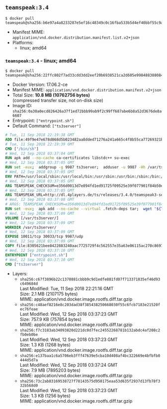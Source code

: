 ## `teamspeak:3.4`

```console
$ docker pull teamspeak@sha256:b6e97a4a8233287e5ef16c48349c0c16fba533b5d4ef40bbf55c9a6a92a548b3
```

-	Manifest MIME: `application/vnd.docker.distribution.manifest.list.v2+json`
-	Platforms:
	-	linux; amd64

### `teamspeak:3.4` - linux; amd64

```console
$ docker pull teamspeak@sha256:22ffc802f7ad33cdd3dd2eef20b6938521ca2d605e9984883880842196ad057e
```

-	Docker Version: 17.06.2-ce
-	Manifest MIME: `application/vnd.docker.distribution.manifest.v2+json`
-	Total Size: **10.8 MB (10762756 bytes)**  
	(compressed transfer size, not on-disk size)
-	Image ID: `sha256:0a30a0ecd826426a37f1ed72bbb99ab9f2c99ff687abe6b8a52d3676de8a6607`
-	Entrypoint: `["entrypoint.sh"]`
-	Default Command: `["ts3server"]`

```dockerfile
# Tue, 11 Sep 2018 22:19:38 GMT
ADD file:49f9e47e678d868d5b023482aa8dded71276a241a665c4f8b55ca77269321b34 in / 
# Tue, 11 Sep 2018 22:19:39 GMT
CMD ["/bin/sh"]
# Wed, 12 Sep 2018 03:37:04 GMT
RUN apk add --no-cache ca-certificates libstdc++ su-exec
# Wed, 12 Sep 2018 03:37:05 GMT
RUN set -eux;  addgroup -g 9987 ts3server;  adduser -u 9987 -Hh /var/ts3server -G ts3server -s /sbin/nologin -D ts3server;  mkdir -p /var/ts3server /var/run/ts3server;  chown ts3server:ts3server /var/ts3server /var/run/ts3server;  chmod 777 /var/ts3server /var/run/ts3server
# Wed, 12 Sep 2018 03:37:05 GMT
ENV PATH=/usr/local/sbin:/usr/local/bin:/usr/sbin:/usr/bin:/sbin:/bin:/opt/ts3server
# Wed, 12 Sep 2018 03:37:05 GMT
ARG TEAMSPEAK_CHECKSUM=e356d0013d7e894fd1ed91725f09525e39f077901f84b50ecad0f1e5ab4ad527
# Wed, 12 Sep 2018 03:37:05 GMT
ARG TEAMSPEAK_URL=http://dl.4players.de/ts/releases/3.4.0/teamspeak3-server_linux_alpine-3.4.0.tar.bz2
# Wed, 12 Sep 2018 03:37:08 GMT
# ARGS: TEAMSPEAK_CHECKSUM=e356d0013d7e894fd1ed91725f09525e39f077901f84b50ecad0f1e5ab4ad527 TEAMSPEAK_URL=http://dl.4players.de/ts/releases/3.4.0/teamspeak3-server_linux_alpine-3.4.0.tar.bz2
RUN set -eux;  apk add --no-cache --virtual .fetch-deps tar;  wget "${TEAMSPEAK_URL}" -O server.tar.bz2;  echo "${TEAMSPEAK_CHECKSUM} *server.tar.bz2" | sha256sum -c -;  mkdir -p /opt/ts3server;  tar -xf server.tar.bz2 --strip-components=1 -C /opt/ts3server;  rm server.tar.bz2;  apk del .fetch-deps;  mv /opt/ts3server/*.so /opt/ts3server/redist/* /usr/local/lib;  ldconfig /usr/local/lib;  chown -R ts3server:ts3server /opt/ts3server
# Wed, 12 Sep 2018 03:37:09 GMT
VOLUME [/var/ts3server/]
# Wed, 12 Sep 2018 03:37:09 GMT
WORKDIR /var/ts3server/
# Wed, 12 Sep 2018 03:37:09 GMT
EXPOSE 10011/tcp 30033/tcp 9987/udp
# Wed, 12 Sep 2018 03:37:09 GMT
COPY file:8305621bee8422883240aac7725729f4c562557e35a63e06115ac270c86978db in /opt/ts3server 
# Wed, 12 Sep 2018 03:37:10 GMT
ENTRYPOINT ["entrypoint.sh"]
# Wed, 12 Sep 2018 03:37:10 GMT
CMD ["ts3server"]
```

-	Layers:
	-	`sha256:c67f3896b22c1378881cbbb9c9d1edfe881fd07f713371835ef46d93c649684d`  
		Last Modified: Tue, 11 Sep 2018 22:21:16 GMT  
		Size: 2.1 MB (2107175 bytes)  
		MIME: application/vnd.docker.image.rootfs.diff.tar.gzip
	-	`sha256:c48aef8216e8c203dad38f385438250668030f55c6fcb7183e21520fec76feae`  
		Last Modified: Wed, 12 Sep 2018 03:37:23 GMT  
		Size: 757.9 KB (757854 bytes)  
		MIME: application/vnd.docker.image.rootfs.diff.tar.gzip
	-	`sha256:f7c3183ab34093820d221dc0d7fec24552268781b132abdc4af208c2fb0eb0be`  
		Last Modified: Wed, 12 Sep 2018 03:37:23 GMT  
		Size: 1.3 KB (1268 bytes)  
		MIME: application/vnd.docker.image.rootfs.diff.tar.gzip
	-	`sha256:e137baa1c6a5706eb3fff47639e5cba10d408af4bc322669e4bfbfb0444d5d7a`  
		Last Modified: Wed, 12 Sep 2018 03:37:24 GMT  
		Size: 7.9 MB (7895203 bytes)  
		MIME: application/vnd.docker.image.rootfs.diff.tar.gzip
	-	`sha256:73c2ab83169538727f78143575d958175eaa53d635f2937d13fb78f332b568d0`  
		Last Modified: Wed, 12 Sep 2018 03:37:23 GMT  
		Size: 1.3 KB (1256 bytes)  
		MIME: application/vnd.docker.image.rootfs.diff.tar.gzip
